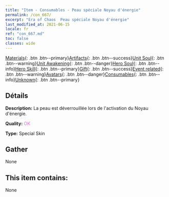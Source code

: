 ```yaml
---
title: "Item - Consumables - Peau spéciale Noyau d'énergie"
permalink: /con_667/
excerpt: "Era of Chaos  Peau spéciale Noyau d'énergie"
last_modified_at: 2021-06-15
locale: fr
ref: "con_667.md"
toc: false
classes: wide
---
```

 [Materials](/ItemsFR/){: .btn .btn--primary}[Artifacts](/ItemsFR/Artifacts/){: .btn .btn--success}[Unit Soul](/ItemsFR/UnitSoul/){: .btn .btn--warning}[Unit Awakening](/ItemsFR/UnitAwakening/){: .btn .btn--danger}[Hero Soul](/ItemsFR/HeroSoul/){: .btn .btn--info}[Hero Skill](/ItemsFR/HeroSkill/){: .btn .btn--primary}[Gift](/ItemsFR/Gift/){: .btn .btn--success}[Event related](/ItemsFR/Events/){: .btn .btn--warning}[Avatars](/ItemsFR/Avatars/){: .btn .btn--danger}[Consumables](/ItemsFR/Consumables/){: .btn .btn--info}[Unknown](/ItemsFR/Unknown/){: .btn .btn--primary}

## Détails
 **Description:** La peau est déverrouillée lors de l'activation du Noyau d'énergie.

 **Quality:** <span style="color: #DA70D6">OK</span>

 **Type:** Special Skin

## Gather

  None

## This item contains:

  None

